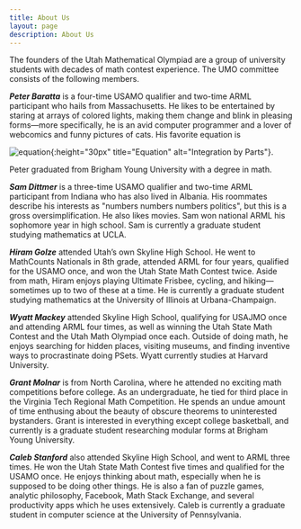 ```yaml
---
title: About Us
layout: page
description: About Us
---
```


The founders of the Utah Mathematical Olympiad are a group of university students with decades of math contest experience. The UMO committee consists of the following members.

***Peter Baratta*** is a four-time USAMO qualifier and two-time ARML participant who hails from Massachusetts. He likes to be entertained by staring at arrays of colored lights, making them change and blink in pleasing forms—more specifically, he is an avid computer programmer and a lover of webcomics and funny pictures of cats. His favorite equation is 

![equation]({{site.baseurl}}/img/ibp.png){:height="30px" title="Equation" alt="Integration by Parts"}.

Peter graduated from Brigham Young University with a degree in math.

***Sam Dittmer*** is a three-time USAMO qualifier and two-time ARML participant from Indiana who has also lived in Albania. His roommates describe his interests as "numbers numbers numbers politics", but this is a gross oversimplification. He also likes movies. Sam won national ARML his sophomore year in high school. Sam is currently a graduate student studying mathematics at UCLA. 

***Hiram Golze*** attended Utah’s own Skyline High School. He went to MathCounts Nationals in 8th grade, attended ARML for four years, qualified for the USAMO once, and won the Utah State Math Contest twice. Aside from math, Hiram enjoys playing Ultimate Frisbee, cycling, and hiking—sometimes up to two of these at a time. He is currently a graduate student studying mathematics at the University of Illinois at Urbana-Champaign.

***Wyatt Mackey*** attended Skyline High School, qualifying for USAJMO once and attending ARML four times, as well as winning the Utah State Math Contest and the Utah Math Olympiad once each. Outside of doing math, he enjoys searching for hidden places, visiting museums, and finding inventive ways to procrastinate doing PSets. Wyatt currently studies at Harvard University.

***Grant Molnar*** is from North Carolina, where he attended no exciting math competitions before college. As an undergraduate, he tied for third place in the Virginia Tech Regional Math Competition. He spends an undue amount of time enthusing about the beauty of obscure theorems to uninterested bystanders. Grant is interested in everything except college basketball, and currently is a graduate student researching modular forms at Brigham Young University.

***Caleb Stanford*** also attended Skyline High School, and went to ARML three times. He won the Utah State Math Contest five times and qualified for the USAMO once. He enjoys thinking about math, especially when he is supposed to be doing other things. He is also a fan of puzzle games, analytic philosophy, Facebook, Math Stack Exchange, and several productivity apps which he uses extensively. Caleb is currently a graduate student in computer science at the University of Pennsylvania.
